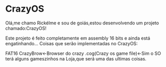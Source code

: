 # CrazyOS
Olá,me chamo Rickélme e sou de goiás,estou desenvolvendo um projeto chamado:CrazyOS!

Este projeto é feito completamente em assembly 16 bits e ainda está engatinhando...
Coisas que serão implementadas no CrazyOS:

FAT16
CrazyBrow<-Browser do crazy
.cog(Crazy os game file)<-Sim o SO terá alguns gameszinhos na
Loja,que será uma das ultimas coisas.
